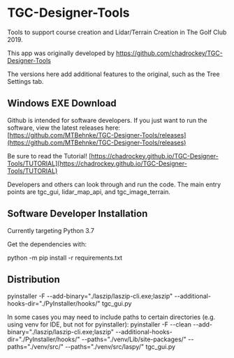 # TGC-Designer-Tools

Tools to support course creation and Lidar/Terrain Creation in The Golf Club 2019.

This app was originally developed by https://github.com/chadrockey/TGC-Designer-Tools

The versions here add additional features to the original, such as the Tree Settings tab.


## Windows EXE Download

Github is intended for software developers.  If you just want to run the software, view the latest releases here: [https://github.com/MTBehnke/TGC-Designer-Tools/releases](https://github.com/MTBehnke/TGC-Designer-Tools/releases)

Be sure to read the Tutorial! [https://chadrockey.github.io/TGC-Designer-Tools/TUTORIAL](https://chadrockey.github.io/TGC-Designer-Tools/TUTORIAL)

Developers and others can look through and run the code.  The main entry points are tgc_gui, lidar_map_api, and tgc_image_terrain.


## Software Developer Installation

Currently targeting Python 3.7

Get the dependencies with:

python -m pip install -r requirements.txt

## Distribution

pyinstaller -F --add-binary="./laszip/laszip-cli.exe;laszip" --additional-hooks-dir="./PyInstaller/hooks/" tgc_gui.py

In some cases you may need to include paths to certain directories (e.g. using venv for IDE, but not for pyinstaller):
pyinstaller -F --clean --add-binary="./laszip/laszip-cli.exe;laszip" --additional-hooks-dir="./PyInstaller/hooks/" --paths="./venv/Lib/site-packages/" --paths="./venv/src/" --paths="./venv/src/laspy/" tgc_gui.py

